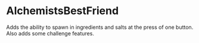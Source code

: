 # AlchemistsBestFriend
Adds the ability to spawn in ingredients and salts at the press of one button. Also adds some challenge features.
